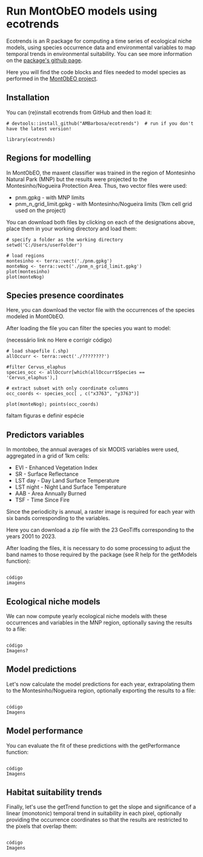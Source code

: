 # Run MontObEO models using ecotrends

Ecotrends is an R package for computing a time series of ecological niche models, using species occurrence data and environmental variables to map temporal trends in environmental suitability. You can see more information on the  <a href="https://github.com/AMBarbosa/ecotrends">package's github page</a>.

Here you will find the code blocks and files needed to model species as performed in the <a href="https://montobeo.wordpress.com/">MontObEO project</a>.

## Installation

You can (re)install ecotrends from GitHub and then load it:

```
# devtools::install_github("AMBarbosa/ecotrends")  # run if you don't have the latest version!

library(ecotrends)
```

## Regions for modelling

In MontObEO, the maxent classifier was trained in the region of Montesinho Natural Park (MNP) but the results were projected to the Montesinho/Nogueira Protection Area. Thus, two vector files were used:
- pnm.gpkg - with MNP limits
- pnm_n_grid_limit.gpkg - with Montesinho/Nogueira limits (1km cell grid used on the project)

You can download both files by clicking on each of the designations above, place them in your working directory and load them:
```
# specify a folder as the working directory
setwd('C:/Users/userFolder')

# load regions
montesinho <- terra::vect('./pnm.gpkg')
monteNog <- terra::vect('./pnm_n_grid_limit.gpkg')
plot(montesinho)
plot(monteNog)

```

## Species presence coordinates

Here, you can download the vector file with the occurrences of the species modeled in MontObEO.

After loading the file you can filter the species you want to model:

(necessário link no Here e corrigir código)

```
# load shapefile (.shp)
allOccurr <- terra::vect('./????????')

#filter Cervus_elaphus
species_occ <- allOccurr[which(allOccurr$Species == 'Cervus_elaphus'),]

# extract subset with only coordinate columns
occ_coords <- species_occ[ , c("x3763", "y3763")]

plot(monteNog); points(occ_coords)

```
faltam figuras e definir espécie

## Predictors variables

In montobeo, the annual averages of six MODIS variables were used, aggregated in a grid of 1km cells:
- EVI	- Enhanced Vegetation Index
- SR - Surface Reflectance
- LST day -	Day Land Surface Temperature
- LST night -	Night Land Surface Temperature
- AAB	- Area Annually Burned
- TSF	- Time Since Fire

Since the periodicity is annual, a raster image is required for each year with six bands corresponding to the variables.

Here you can download a zip file with the 23 GeoTiffs corresponding to the years 2001 to 2023.

After loading the files, it is necessary to do some processing to adjust the band names to those required by the package (see R help for the getModels function):

```

código
imagens

```

## Ecological niche models

We can now compute yearly ecological niche models with these occurrences and variables in the MNP region, optionally saving the results to a file:

```

código
Imagens?

```

## Model predictions

Let's now calculate the model predictions for each year, extrapolating them to the Montesinho/Nogueira region, optionally exporting the results to a file:

```

código
Imagens

```

## Model performance

You can evaluate the fit of these predictions with the getPerformance function:

```

código
Imagens

```

## Habitat suitability trends

Finally, let's use the getTrend function to get the slope and significance of a linear (monotonic) temporal trend in suitability in each pixel, optionally providing the occurrence coordinates so that the results are restricted to the pixels that overlap them:

```

código
Imagens

```
